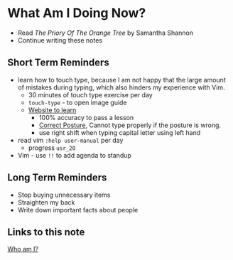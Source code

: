 # What Am I Doing Now?

- Read _The Priory Of The Orange Tree_ by Samantha Shannon
- Continue writing these notes

## Short Term Reminders

- learn how to touch type, because I am not happy that the large amount of mistakes during typing, which also hinders my experience with Vim.
  - 30 minutes of touch type exercise per day
  - `touch-type` - to open image guide
  - [Website to learn](https://www.edclub.com/signin)
    - 100% accuracy to pass a lesson
    - [Correct Posture](https://ergonomictrends.com/proper-ergonomic-typing-posture-at-computer/), Cannot type properly if the posture is wrong.
    - use right shift when typing capital letter using left hand
- read vim `:help user-manual` per day
  - progress `usr_20`
- Vim - use `!!` to add agenda to standup

## Long Term Reminders

- Stop buying unnecessary items
- Straighten my back
- Write down important facts about people

## Links to this note

[Who am I?](index.md)
